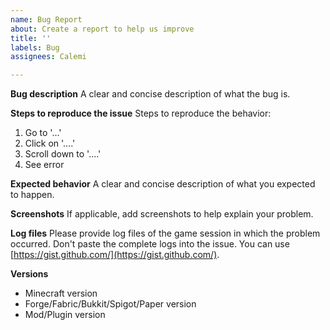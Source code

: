 ```yaml
---
name: Bug Report
about: Create a report to help us improve
title: ''
labels: Bug
assignees: Calemi

---
```


**Bug description**
A clear and concise description of what the bug is.

**Steps to reproduce the issue**
Steps to reproduce the behavior:
1. Go to '...'
2. Click on '....'
3. Scroll down to '....'
4. See error

**Expected behavior**
A clear and concise description of what you expected to happen.

**Screenshots**
If applicable, add screenshots to help explain your problem.

**Log files**
Please provide log files of the game session in which the problem occurred.
Don't paste the complete logs into the issue.
You can use [https://gist.github.com/](https://gist.github.com/).

**Versions**
- Minecraft version
- Forge/Fabric/Bukkit/Spigot/Paper version
- Mod/Plugin version
